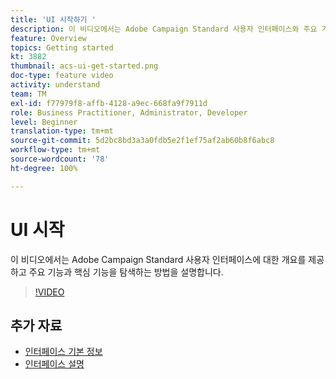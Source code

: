 ```yaml
---
title: 'UI 시작하기 '
description: 이 비디오에서는 Adobe Campaign Standard 사용자 인터페이스와 주요 기능 및 핵심 기능에 대한 개요를 제공합니다.
feature: Overview
topics: Getting started
kt: 3882
thumbnail: acs-ui-get-started.png
doc-type: feature video
activity: understand
team: TM
exl-id: f77979f8-affb-4128-a9ec-668fa9f7911d
role: Business Practitioner, Administrator, Developer
level: Beginner
translation-type: tm+mt
source-git-commit: 5d2bc8bd3a3a0fdb5e2f1ef75af2ab60b8f6abc8
workflow-type: tm+mt
source-wordcount: '78'
ht-degree: 100%

---
```


# UI 시작

이 비디오에서는 Adobe Campaign Standard 사용자 인터페이스에 대한 개요를 제공하고 주요 기능과 핵심 기능을 탐색하는 방법을 설명합니다.

>[!VIDEO](https://video.tv.adobe.com/v/18469?quality=12)

## 추가 자료

* [인터페이스 기본 정보](https://experienceleague.adobe.com/docs/campaign-standard/using/getting-started/discovering-the-interface/about-the-interface.html?lang=ko)
* [인터페이스 설명](https://experienceleague.adobe.com/docs/campaign-standard/using/getting-started/discovering-the-interface/interface-description.html?lang=ko)
